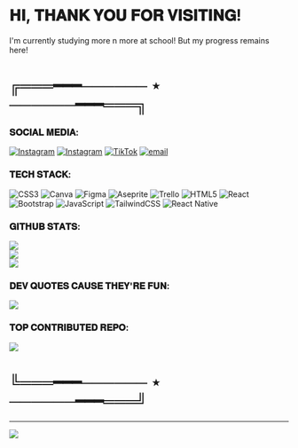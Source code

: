 # 𝐇𝐈, 𝐓𝐇𝐀𝐍𝐊 𝐘𝐎𝐔 𝐅𝐎𝐑 𝐕𝐈𝐒𝐈𝐓𝐈𝐍𝐆!
I'm currently studying more n more at school! But my progress remains here!

# ╔═══━━━────── ⋆ ──────━━━═══╗

### 𝐒𝐎𝐂𝐈𝐀𝐋 𝐌𝐄𝐃𝐈𝐀:
[![Instagram](https://img.shields.io/badge/Instagram-%23E4405F.svg?logo=Instagram&logoColor=white)](https://instagram.com/ssyn.ced) [![Instagram](https://img.shields.io/badge/Instagram-%23E4405F.svg?logo=Instagram&logoColor=white)](https://instagram.com/sov.zone) [![TikTok](https://img.shields.io/badge/TikTok-%23000000.svg?logo=TikTok&logoColor=white)](https://tiktok.com/@@sovzone) [![email](https://img.shields.io/badge/Email-D14836?logo=gmail&logoColor=white)](mailto:sovzone.dev@outook.com) 

### 𝐓𝐄𝐂𝐇 𝐒𝐓𝐀𝐂𝐊:
![CSS3](https://img.shields.io/badge/css3-%231572B6.svg?style=for-the-badge&logo=css3&logoColor=white) ![Canva](https://img.shields.io/badge/Canva-%2300C4CC.svg?style=for-the-badge&logo=Canva&logoColor=white) ![Figma](https://img.shields.io/badge/figma-%23F24E1E.svg?style=for-the-badge&logo=figma&logoColor=white) ![Aseprite](https://img.shields.io/badge/Aseprite-FFFFFF?style=for-the-badge&logo=Aseprite&logoColor=#7D929E) ![Trello](https://img.shields.io/badge/Trello-%23026AA7.svg?style=for-the-badge&logo=Trello&logoColor=white) ![HTML5](https://img.shields.io/badge/html5-%23E34F26.svg?style=for-the-badge&logo=html5&logoColor=white) ![React](https://img.shields.io/badge/react-%2320232a.svg?style=for-the-badge&logo=react&logoColor=%2361DAFB) ![Bootstrap](https://img.shields.io/badge/bootstrap-%238511FA.svg?style=for-the-badge&logo=bootstrap&logoColor=white) ![JavaScript](https://img.shields.io/badge/javascript-%23323330.svg?style=for-the-badge&logo=javascript&logoColor=%23F7DF1E) ![TailwindCSS](https://img.shields.io/badge/tailwindcss-%2338B2AC.svg?style=for-the-badge&logo=tailwind-css&logoColor=white) ![React Native](https://img.shields.io/badge/react_native-%2320232a.svg?style=for-the-badge&logo=react&logoColor=%2361DAFB)
### 𝐆𝐈𝐓𝐇𝐔𝐁 𝐒𝐓𝐀𝐓𝐒:
![](https://github-readme-stats.vercel.app/api?username=lxuiejane&theme=shadow_blue&hide_border=false&include_all_commits=false&count_private=false)<br/>
![](https://nirzak-streak-stats.vercel.app/?user=lxuiejane&theme=shadow_blue&hide_border=false)<br/>
![](https://github-readme-stats.vercel.app/api/top-langs/?username=lxuiejane&theme=shadow_blue&hide_border=false&include_all_commits=false&count_private=false&layout=compact)

### 𝐃𝐄𝐕 𝐐𝐔𝐎𝐓𝐄𝐒 𝐂𝐀𝐔𝐒𝐄 𝐓𝐇𝐄𝐘'𝐑𝐄 𝐅𝐔𝐍:
![](https://quotes-github-readme.vercel.app/api?type=horizontal&theme=dark)

### 𝐓𝐎𝐏 𝐂𝐎𝐍𝐓𝐑𝐈𝐁𝐔𝐓𝐄𝐃 𝐑𝐄𝐏𝐎:
![](https://github-contributor-stats.vercel.app/api?username=lxuiejane&limit=5&theme=shadow_blue&combine_all_yearly_contributions=true)

# ╚═══━━━────── ⋆ ──────━━━═══╝

---
[![](https://visitcount.itsvg.in/api?id=lxuiejane&icon=9&color=1)](https://visitcount.itsvg.in)


<!-- Proudly created with GPRM ( https://gprm.itsvg.in ) -->
